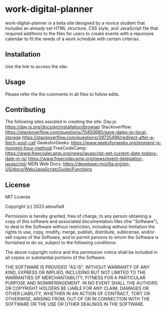# work-digital-planner

work-digital-planner is a beta site designed by a novice student that includes an already set HTML structure, CSS style, and JavaScript file that required additions to the files for users to create events with a reponsive calendar to fit the needs of a work schedule with certain criterias.

## Installation

Use the link to access the site: 

## Usage

Please refer the the comments in all files to follow edits.

## Contributing

The following sites assisted in creating the site:
Day.js: https://day.js.org/docs/en/installation/browser
Stackoverflow: https://stackoverflow.com/questions/70450660/save-dates-to-local-storage https://stackoverflow.com/questions/39735496/redirect-after-a-fetch-post-call 
GeeksforGeeks: https://www.geeksforgeeks.org/moment-js-moment-hour-method/ 
FreeCodeCamp: https://www.freecodecamp.org/news/javascript-get-current-date-todays-date-in-js/ https://www.freecodecamp.org/news/event-delegation-javascript/
MDN Web Docs: https://developer.mozilla.org/en-US/docs/Web/JavaScript/Guide/Functions 

## License

MIT License

Copyright (c) 2023 alesofia9

Permission is hereby granted, free of charge, to any person obtaining a copy of this software and associated documentation files (the "Software"), to deal in the Software without restriction, including without limitation the rights to use, copy, modify, merge, publish, distribute, sublicense, and/or sell copies of the Software, and to permit persons to whom the Software is furnished to do so, subject to the following conditions:

The above copyright notice and this permission notice shall be included in all copies or substantial portions of the Software.

THE SOFTWARE IS PROVIDED "AS IS", WITHOUT WARRANTY OF ANY KIND, EXPRESS OR IMPLIED, INCLUDING BUT NOT LIMITED TO THE WARRANTIES OF MERCHANTABILITY, FITNESS FOR A PARTICULAR PURPOSE AND NONINFRINGEMENT. IN NO EVENT SHALL THE AUTHORS OR COPYRIGHT HOLDERS BE LIABLE FOR ANY CLAIM, DAMAGES OR OTHER LIABILITY, WHETHER IN AN ACTION OF CONTRACT, TORT OR OTHERWISE, ARISING FROM, OUT OF OR IN CONNECTION WITH THE SOFTWARE OR THE USE OR OTHER DEALINGS IN THE SOFTWARE.